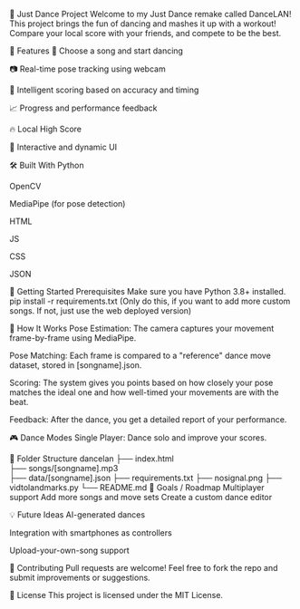 🕺 Just Dance Project
Welcome to my Just Dance remake called DanceLAN! This project brings the fun of dancing and mashes it up with a workout! Compare your local score with your friends, and compete to be the best.

🎯 Features
🎵 Choose a song and start dancing

📷 Real-time pose tracking using webcam

🧠 Intelligent scoring based on accuracy and timing

📈 Progress and performance feedback

🔥 Local High Score

🎨 Interactive and dynamic UI

🛠️ Built With
Python

OpenCV

MediaPipe (for pose detection)

HTML

JS

CSS

JSON

🚀 Getting Started
Prerequisites
Make sure you have Python 3.8+ installed.
pip install -r requirements.txt
(Only do this, if you want to add more custom songs. If not, just use the web deployed version)

🧪 How It Works
Pose Estimation: The camera captures your movement frame-by-frame using MediaPipe.

Pose Matching: Each frame is compared to a "reference" dance move dataset, stored in [songname].json.

Scoring: The system gives you points based on how closely your pose matches the ideal one and how well-timed your movements are with the beat.

Feedback: After the dance, you get a detailed report of your performance.

🎮 Dance Modes
Single Player: Dance solo and improve your scores.

📁 Folder Structure
dancelan
├── index.html          
├── songs/[songname].mp3               
├── data/[songname].json 
├── requirements.txt
├── nosignal.png
├── vidtolandmarks.py
└── README.md
🎯 Goals / Roadmap
 Multiplayer support
 Add more songs and move sets
 Create a custom dance editor

💡 Future Ideas
AI-generated dances

Integration with smartphones as controllers

Upload-your-own-song support

🤝 Contributing
Pull requests are welcome! Feel free to fork the repo and submit improvements or suggestions.

📜 License
This project is licensed under the MIT License.

